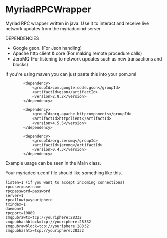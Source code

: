 # MyriadRPCWrapper
Myriad RPC wrapper written in java. Use it to interact and receive live network updates from the myriadcoind server.

DEPENDENCIES
- Google gson. (For Json handling)
- Apache http client & core (For making remote procedure calls)
- JeroMQ (For listening to network updates such as new transactions and blocks)

If you're using maven you can just paste this into your pom.xml
```
        <dependency>
            <groupId>com.google.code.gson</groupId>
            <artifactId>gson</artifactId>
            <version>2.8.2</version>
        </dependency>

        <dependency>
            <groupId>org.apache.httpcomponents</groupId>
            <artifactId>httpclient</artifactId>
            <version>4.5.5</version>
        </dependency>

        <dependency>
            <groupId>org.zeromq</groupId>
            <artifactId>jeromq</artifactId>
            <version>0.4.3</version>
        </dependency>
```

Example usage can be seen in the Main class. 

Your myriadcoin.conf file should like something like this.

```
listen=1 (if you want to accept incoming connections)
rpcuser=username
rpcpassword=password
server=1
rpcallowip=youriphere
txindex=1
daemon=1
rpcport=10889
zmqpubrawtx=tcp://youriphere:28332
zmqpubhashblock=tcp://youriphere:28332
zmqpubrawblock=tcp://youriphere:28332
zmqpubhashtx=tcp://youriphere:28332
      
```

